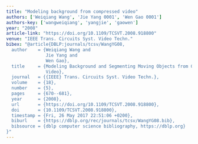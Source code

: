 ```yaml
---
title: "Modeling background from compressed video"
authors: ['Weiqiang Wang', 'Jie Yang 0001', 'Wen Gao 0001']
authors-key: ['wangweiqiang', 'yangjie', 'gaowen']
year: "2008"
article-link: "https://doi.org/10.1109/TCSVT.2008.918800"
venue: "IEEE Trans. Circuits Syst. Video Techn."
bibex: "@article{DBLP:journals/tcsv/WangYG08,
  author    = {Weiqiang Wang and
               Jie Yang and
               Wen Gao},
  title     = {Modeling Background and Segmenting Moving Objects from Compressed
               Video},
  journal   = {{IEEE} Trans. Circuits Syst. Video Techn.},
  volume    = {18},
  number    = {5},
  pages     = {670--681},
  year      = {2008},
  url       = {https://doi.org/10.1109/TCSVT.2008.918800},
  doi       = {10.1109/TCSVT.2008.918800},
  timestamp = {Fri, 26 May 2017 22:51:06 +0200},
  biburl    = {https://dblp.org/rec/journals/tcsv/WangYG08.bib},
  bibsource = {dblp computer science bibliography, https://dblp.org}
}"
---
```

